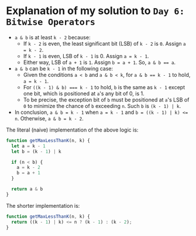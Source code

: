 # Explanation of my solution to `Day 6: Bitwise Operators`

* `a & b` is at least `k - 2` because:
  * If `k - 2` is even, the least significant bit (LSB) of `k - 2` is `0`. Assign `a = k - 2`.
  * If `k - 1` is even, LSB of `k - 1` is 0. Assign `a = k - 1`.
  * Either way, LSB of `a + 1` is `1`. Assign `b = a + 1`. So, `a & b == a`.
* `a & b` can be `k - 1` in the following case:
  * Given the conditions `a < b` and `a & b < k`, for `a & b == k - 1` to hold, `a = k - 1`.
  * For `((k - 1) & b) === k - 1` to hold, `b` is the same as `k - 1` except one bit, which is positioned at `a`'s any bit of 0, is 1.
  * To be precise, the exception bit of `b` must be positioned at `a`'s LSB of `0` to minimize the chance of `b` exceeding `n`. Such `b` is `(k - 1) | k`.
* In conclusion, `a & b = k - 1` when `a = k - 1` and `b = ((k - 1) | k) <= n`. Otherwise, `a & b = k - 2`.

The literal (naive) implementation of the above logic is:
```js
function getMaxLessThanK(n, k) {
  let a = k - 1
  let b = (k - 1) | k

  if (n < b) {
    a = k - 2
    b = a + 1
  }

  return a & b
}
```

The shorter implementation is:
```js
function getMaxLessThanK(n, k) {
  return ((k - 1) | k) <= n ? (k - 1) : (k - 2);
}
```
